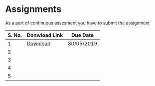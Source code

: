 # Assignments

As a part of continuous assesment you have to submit the assignment 

| S. No. | Donwload Link                   | Due Date   |
|--------|---------------------------------|------------|
| 1      | [Download](PDFs/201820A1.pdf)   | 30/05/2019 |
| 2      |                                 |            |
| 3      |                                 |            |
| 4      |                                 |            |
| 5      |                                 |            |